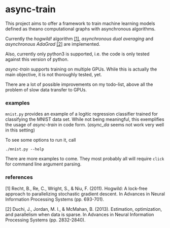 # async-train

This project aims to offer a framework to train machine learning models
 defined as theano computational graphs with asynchronous algorithms.

Currently the _hogwild!_ algorithm [\[1\]](#ref1), _asynchronous dual
 averaging_ and _asynchronous AdaGrad_ [\[2\]](#ref2) are implemented.

Also, currently only python3 is supported, i.e. the code is only tested
 against this version of python.

*async-train* supports training on multiple GPUs. While this is actually
 the main objective, it is not thoroughly tested, yet.

There are a lot of possible improvements on my todo-list, above all the 
 problem of slow data transfer to GPUs.


### examples

`mnist.py` provides an example of a logitic regression classifier
 trained for classifying the MNIST data set. While not being meaningful, 
 this exemplifies the usage of *async-train* in code form.
 (_async\_da_ seems not work very well in this setting)

To see some options to run it, call

    ./mnist.py --help

There are more examples to come. They most probably all will require
 `click` for command line argument parsing.


### references

<a name="ref1">[1]</a> Recht, B., Re, C., Wright, S., & Niu, F. (2011). 
 Hogwild: A lock-free approach to parallelizing stochastic gradient descent. 
 In Advances in Neural Information Processing Systems (pp. 693-701).
 
<a name="ref2">[2]</a> Duchi, J., Jordan, M. I., & McMahan, B. (2013). 
 Estimation, optimization, and parallelism when data is sparse. 
 In Advances in Neural Information Processing Systems (pp. 2832-2840).